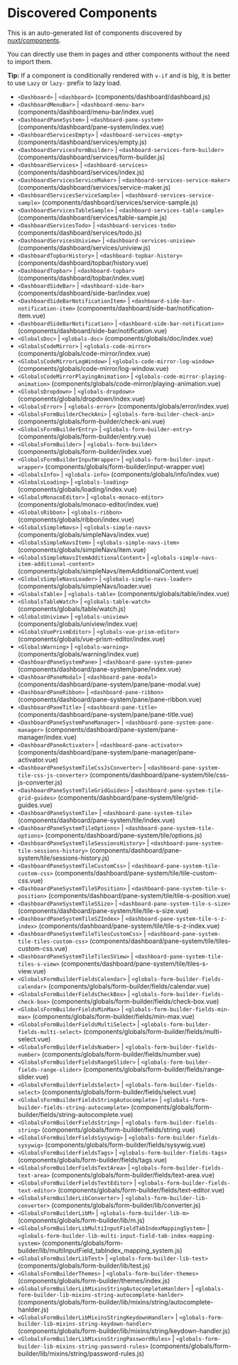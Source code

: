 # Discovered Components

This is an auto-generated list of components discovered by [nuxt/components](https://github.com/nuxt/components).

You can directly use them in pages and other components without the need to import them.

**Tip:** If a component is conditionally rendered with `v-if` and is big, it is better to use `Lazy` or `lazy-` prefix to lazy load.

- `<Dashboard>` | `<dashboard>` (components/dashboard/dashboard.js)
- `<DashboardMenuBar>` | `<dashboard-menu-bar>` (components/dashboard/menu-bar/index.vue)
- `<DashboardPaneSystem>` | `<dashboard-pane-system>` (components/dashboard/pane-system/index.vue)
- `<DashboardServicesEmpty>` | `<dashboard-services-empty>` (components/dashboard/services/empty.js)
- `<DashboardServicesFormBuilder>` | `<dashboard-services-form-builder>` (components/dashboard/services/form-builder.js)
- `<DashboardServices>` | `<dashboard-services>` (components/dashboard/services/index.js)
- `<DashboardServicesServiceMaker>` | `<dashboard-services-service-maker>` (components/dashboard/services/service-maker.js)
- `<DashboardServicesServiceSample>` | `<dashboard-services-service-sample>` (components/dashboard/services/service-sample.js)
- `<DashboardServicesTableSample>` | `<dashboard-services-table-sample>` (components/dashboard/services/table-sample.js)
- `<DashboardServicesTodo>` | `<dashboard-services-todo>` (components/dashboard/services/todo.js)
- `<DashboardServicesUniview>` | `<dashboard-services-uniview>` (components/dashboard/services/uniview.js)
- `<DashboardTopbarHistory>` | `<dashboard-topbar-history>` (components/dashboard/topbar/history.vue)
- `<DashboardTopbar>` | `<dashboard-topbar>` (components/dashboard/topbar/index.vue)
- `<DashboardSideBar>` | `<dashboard-side-bar>` (components/dashboard/side-bar/index.vue)
- `<DashboardSideBarNotificationItem>` | `<dashboard-side-bar-notification-item>` (components/dashboard/side-bar/notification-item.vue)
- `<DashboardSideBarNotification>` | `<dashboard-side-bar-notification>` (components/dashboard/side-bar/notification.vue)
- `<GlobalsDoc>` | `<globals-doc>` (components/globals/doc/index.vue)
- `<GlobalsCodeMirror>` | `<globals-code-mirror>` (components/globals/code-mirror/index.vue)
- `<GlobalsCodeMirrorLogWindow>` | `<globals-code-mirror-log-window>` (components/globals/code-mirror/log-window.vue)
- `<GlobalsCodeMirrorPlayingAnimation>` | `<globals-code-mirror-playing-animation>` (components/globals/code-mirror/playing-animation.vue)
- `<GlobalsDropdown>` | `<globals-dropdown>` (components/globals/dropdown/index.vue)
- `<GlobalsError>` | `<globals-error>` (components/globals/error/index.vue)
- `<GlobalsFormBuilderCheckAni>` | `<globals-form-builder-check-ani>` (components/globals/form-builder/check-ani.vue)
- `<GlobalsFormBuilderEntry>` | `<globals-form-builder-entry>` (components/globals/form-builder/entry.vue)
- `<GlobalsFormBuilder>` | `<globals-form-builder>` (components/globals/form-builder/index.vue)
- `<GlobalsFormBuilderInputWrapper>` | `<globals-form-builder-input-wrapper>` (components/globals/form-builder/input-wrapper.vue)
- `<GlobalsInfo>` | `<globals-info>` (components/globals/info/index.vue)
- `<GlobalsLoading>` | `<globals-loading>` (components/globals/loading/index.vue)
- `<GlobalsMonacoEditor>` | `<globals-monaco-editor>` (components/globals/monaco-editor/index.vue)
- `<GlobalsRibbon>` | `<globals-ribbon>` (components/globals/ribbon/index.vue)
- `<GlobalsSimpleNavs>` | `<globals-simple-navs>` (components/globals/simpleNavs/index.vue)
- `<GlobalsSimpleNavsItem>` | `<globals-simple-navs-item>` (components/globals/simpleNavs/item.vue)
- `<GlobalsSimpleNavsItemAdditionalContent>` | `<globals-simple-navs-item-additional-content>` (components/globals/simpleNavs/itemAdditionalContent.vue)
- `<GlobalsSimpleNavsLoader>` | `<globals-simple-navs-loader>` (components/globals/simpleNavs/loader.vue)
- `<GlobalsTable>` | `<globals-table>` (components/globals/table/index.vue)
- `<GlobalsTableWatch>` | `<globals-table-watch>` (components/globals/table/watch.js)
- `<GlobalsUniview>` | `<globals-uniview>` (components/globals/uniview/index.vue)
- `<GlobalsVuePrismEditor>` | `<globals-vue-prism-editor>` (components/globals/vue-prism-editor/index.vue)
- `<GlobalsWarning>` | `<globals-warning>` (components/globals/warning/index.vue)
- `<DashboardPaneSystemPane>` | `<dashboard-pane-system-pane>` (components/dashboard/pane-system/pane/index.vue)
- `<DashboardPaneModal>` | `<dashboard-pane-modal>` (components/dashboard/pane-system/pane/pane-modal.vue)
- `<DashboardPaneRibbon>` | `<dashboard-pane-ribbon>` (components/dashboard/pane-system/pane/pane-ribbon.vue)
- `<DashboardPaneTitle>` | `<dashboard-pane-title>` (components/dashboard/pane-system/pane/pane-title.vue)
- `<DashboardPaneSystemPaneManager>` | `<dashboard-pane-system-pane-manager>` (components/dashboard/pane-system/pane-manager/index.vue)
- `<DashboardPaneActivator>` | `<dashboard-pane-activator>` (components/dashboard/pane-system/pane-manager/pane-activator.vue)
- `<DashboardPaneSystemTileCssJsConverter>` | `<dashboard-pane-system-tile-css-js-converter>` (components/dashboard/pane-system/tile/css-js-converter.js)
- `<DashboardPaneSystemTileGridGuides>` | `<dashboard-pane-system-tile-grid-guides>` (components/dashboard/pane-system/tile/grid-guides.vue)
- `<DashboardPaneSystemTile>` | `<dashboard-pane-system-tile>` (components/dashboard/pane-system/tile/index.vue)
- `<DashboardPaneSystemTileOptions>` | `<dashboard-pane-system-tile-options>` (components/dashboard/pane-system/tile/options.js)
- `<DashboardPaneSystemTileSessionsHistory>` | `<dashboard-pane-system-tile-sessions-history>` (components/dashboard/pane-system/tile/sessions-history.js)
- `<DashboardPaneSystemTileCustomCss>` | `<dashboard-pane-system-tile-custom-css>` (components/dashboard/pane-system/tile/tile-custom-css.vue)
- `<DashboardPaneSystemTileSPosition>` | `<dashboard-pane-system-tile-s-position>` (components/dashboard/pane-system/tile/tile-s-position.vue)
- `<DashboardPaneSystemTileSSize>` | `<dashboard-pane-system-tile-s-size>` (components/dashboard/pane-system/tile/tile-s-size.vue)
- `<DashboardPaneSystemTileSZIndex>` | `<dashboard-pane-system-tile-s-z-index>` (components/dashboard/pane-system/tile/tile-s-z-index.vue)
- `<DashboardPaneSystemTileTilesCustomCss>` | `<dashboard-pane-system-tile-tiles-custom-css>` (components/dashboard/pane-system/tile/tiles-custom-css.vue)
- `<DashboardPaneSystemTileTilesSView>` | `<dashboard-pane-system-tile-tiles-s-view>` (components/dashboard/pane-system/tile/tiles-s-view.vue)
- `<GlobalsFormBuilderFieldsCalendar>` | `<globals-form-builder-fields-calendar>` (components/globals/form-builder/fields/calendar.vue)
- `<GlobalsFormBuilderFieldsCheckBox>` | `<globals-form-builder-fields-check-box>` (components/globals/form-builder/fields/check-box.vue)
- `<GlobalsFormBuilderFieldsMinMax>` | `<globals-form-builder-fields-min-max>` (components/globals/form-builder/fields/min-max.vue)
- `<GlobalsFormBuilderFieldsMultiSelect>` | `<globals-form-builder-fields-multi-select>` (components/globals/form-builder/fields/multi-select.vue)
- `<GlobalsFormBuilderFieldsNumber>` | `<globals-form-builder-fields-number>` (components/globals/form-builder/fields/number.vue)
- `<GlobalsFormBuilderFieldsRangeSlider>` | `<globals-form-builder-fields-range-slider>` (components/globals/form-builder/fields/range-slider.vue)
- `<GlobalsFormBuilderFieldsSelect>` | `<globals-form-builder-fields-select>` (components/globals/form-builder/fields/select.vue)
- `<GlobalsFormBuilderFieldsStringAutocomplete>` | `<globals-form-builder-fields-string-autocomplete>` (components/globals/form-builder/fields/string-autocomplete.vue)
- `<GlobalsFormBuilderFieldsString>` | `<globals-form-builder-fields-string>` (components/globals/form-builder/fields/string.vue)
- `<GlobalsFormBuilderFieldsSysywig>` | `<globals-form-builder-fields-sysywig>` (components/globals/form-builder/fields/sysywig.vue)
- `<GlobalsFormBuilderFieldsTags>` | `<globals-form-builder-fields-tags>` (components/globals/form-builder/fields/tags.vue)
- `<GlobalsFormBuilderFieldsTextArea>` | `<globals-form-builder-fields-text-area>` (components/globals/form-builder/fields/text-area.vue)
- `<GlobalsFormBuilderFieldsTextEditor>` | `<globals-form-builder-fields-text-editor>` (components/globals/form-builder/fields/text-editor.vue)
- `<GlobalsFormBuilderLibConverter>` | `<globals-form-builder-lib-converter>` (components/globals/form-builder/lib/converter.js)
- `<GlobalsFormBuilderLibM>` | `<globals-form-builder-lib-m>` (components/globals/form-builder/lib/m.js)
- `<GlobalsFormBuilderLibMultiInputFieldTabIndexMappingSystem>` | `<globals-form-builder-lib-multi-input-field-tab-index-mapping-system>` (components/globals/form-builder/lib/multiInputField_tabIndex_mapping_system.js)
- `<GlobalsFormBuilderLibTest>` | `<globals-form-builder-lib-test>` (components/globals/form-builder/lib/test.js)
- `<GlobalsFormBuilderThemes>` | `<globals-form-builder-themes>` (components/globals/form-builder/themes/index.js)
- `<GlobalsFormBuilderLibMixinsStringAutocompleteHanlder>` | `<globals-form-builder-lib-mixins-string-autocomplete-hanlder>` (components/globals/form-builder/lib/mixins/string/autocomplete-hanlder.js)
- `<GlobalsFormBuilderLibMixinsStringKeydownHandler>` | `<globals-form-builder-lib-mixins-string-keydown-handler>` (components/globals/form-builder/lib/mixins/string/keydown-handler.js)
- `<GlobalsFormBuilderLibMixinsStringPasswordRules>` | `<globals-form-builder-lib-mixins-string-password-rules>` (components/globals/form-builder/lib/mixins/string/password-rules.js)
